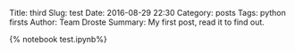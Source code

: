 Title: third
Slug: test
Date: 2016-08-29 22:30
Category: posts
Tags: python firsts
Author: Team Droste 
Summary: My first post, read it to find out.

{% notebook test.ipynb%}
